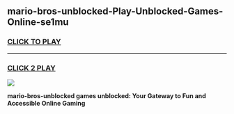 
## mario-bros-unblocked-Play-Unblocked-Games-Online-se1mu
<h3>
<a href="https://premium76.site?title=mario-bros-unblocked&ref=25A">CLICK TO PLAY</a></h3>
<hr>

<h3>
<a href="https://premium76.site?title=mario-bros-unblocked&ref=25A">CLICK 2 PLAY</a>
  
</h3>

<a href="https://premium76.site?title=mario-bros-unblocked&ref=25A"><img src="https://clearcache.store/games.png"></a>


**mario-bros-unblocked games unblocked: Your Gateway to Fun and Accessible Online Gaming**
